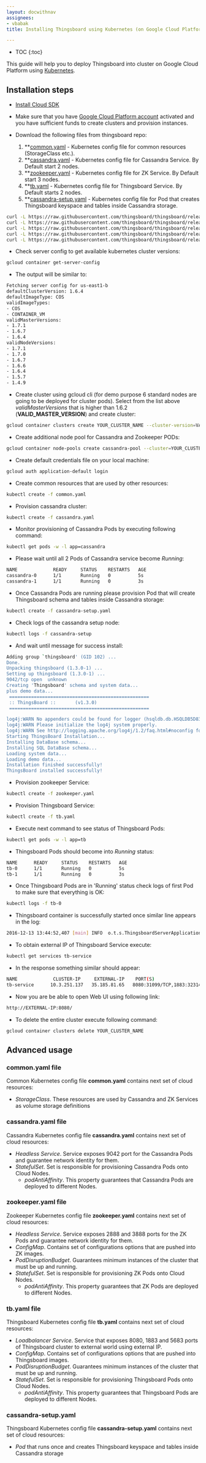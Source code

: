```yaml
---
layout: docwithnav
assignees:
- vbabak
title: Installing Thingsboard using Kubernetes (on Google Cloud Platform)

---
```


* TOC
{:toc}

This guide will help you to deploy Thingsboard into cluster on Google Cloud Platform using [Kubernetes](https://kubernetes.io/).

## Installation steps

- [Install Cloud SDK](https://cloud.google.com/sdk/#Quick_Start)

- Make sure that you have [Google Cloud Platform account](https://console.cloud.google.com/) activated and you have sufficient funds to create clusters and provision instances.

- Download the following files from thingsboard repo:
    1. **[common.yaml](https://raw.githubusercontent.com/thingsboard/thingsboard/release-1.3/docker/k8s/common.yaml) - Kubernetes config file for common resources (StorageClass etc.).
    1. **[cassandra.yaml](https://raw.githubusercontent.com/thingsboard/thingsboard/release-1.3/docker/k8s/cassandra.yaml) - Kubernetes config file for Cassandra Service. By Default start 2 nodes.
    1. **[zookeeper.yaml](https://raw.githubusercontent.com/thingsboard/thingsboard/release-1.3/docker/k8s/zookeeper.yaml) - Kubernetes config file for ZK Service. By Default start 3 nodes.
    1. **[tb.yaml](https://raw.githubusercontent.com/thingsboard/thingsboard/release-1.3/docker/k8s/tb.yaml) - Kubernetes config file for Thingsboard Service. By Default starts 2 nodes.
    1. **[cassandra-setup.yaml](https://raw.githubusercontent.com/thingsboard/thingsboard/release-1.3/docker/k8s/cassandra-setup.yaml) - Kubernetes config file for Pod that creates Thingsboard keyspace and tables inside Cassandra storage.
      
```bash
curl -L https://raw.githubusercontent.com/thingsboard/thingsboard/release-1.3/docker/k8s/common.yaml > common.yaml
curl -L https://raw.githubusercontent.com/thingsboard/thingsboard/release-1.3/docker/k8s/cassandra.yaml > cassandra.yaml
curl -L https://raw.githubusercontent.com/thingsboard/thingsboard/release-1.3/docker/k8s/zookeeper.yaml > zookeeper.yaml
curl -L https://raw.githubusercontent.com/thingsboard/thingsboard/release-1.3/docker/k8s/tb.yaml > tb.yaml
curl -L https://raw.githubusercontent.com/thingsboard/thingsboard/release-1.3/docker/k8s/cassandra-setup.yaml > cassandra-setup.yaml
```

- Check server config to get available kubernetes cluster versions:

```bash
gcloud container get-server-config
```

- The output will be similar to: 

```bash
Fetching server config for us-east1-b
defaultClusterVersion: 1.6.4
defaultImageType: COS
validImageTypes:
- COS
- CONTAINER_VM
validMasterVersions:
- 1.7.1
- 1.6.7
- 1.6.4
validNodeVersions:
- 1.7.1
- 1.7.0
- 1.6.7
- 1.6.6
- 1.6.4
- 1.5.7
- 1.4.9

```

- Create cluster using gcloud cli (for demo purpose 6 standard nodes are going to be deployed for cluster pods).
Select from the list above *validMasterVersions* that is higher than 1.6.2 (**VALID_MASTER_VERSION**) and create cluster:

```bash
gcloud container clusters create YOUR_CLUSTER_NAME --cluster-version=VALID_MASTER_VERSION --node-labels=machinetype=tb --num-nodes=2
```

- Create additional node pool for Cassandra and Zookeeper PODs:

```bash
gcloud container node-pools create cassandra-pool --cluster=YOUR_CLUSTER_NAME --node-labels=machinetype=other --num-nodes=3 --disk-size=10
```

- Create default credentials file on your local machine:

```bash
gcloud auth application-default login
```

- Create common resources that are used by other resources:

```bash
kubectl create -f common.yaml
```

- Provision cassandra cluster:

```bash
kubectl create -f cassandra.yaml
```

- Monitor provisioning of Cassandra Pods by executing following command:

```bash
kubectl get pods -w -l app=cassandra
```

- Please wait until all 2 Pods of Cassandra service become *Running*:

```bash
NAME             READY     STATUS    RESTARTS   AGE
cassandra-0      1/1       Running   0          5s
cassandra-1      1/1       Running   0          3s
```

- Once Cassandra Pods are running please provision Pod that will create Thingsboard schema and tables inside Cassandra storage:

```bash
kubectl create -f cassandra-setup.yaml
```

- Check logs of the cassandra setup node:

```bash
kubectl logs -f cassandra-setup
```

- And wait until message for success install: 

```bash
Adding group `thingsboard' (GID 102) ...
Done.
Unpacking thingsboard (1.3.0-1) ...
Setting up thingsboard (1.3.0-1) ...
9042/tcp open  unknown
Creating 'Thingsboard' schema and system data...
plus demo data...
 ===================================================
 :: ThingsBoard ::       (v1.3.0)
 ===================================================

log4j:WARN No appenders could be found for logger (hsqldb.db.HSQLDB5D8345905E.ENGINE).
log4j:WARN Please initialize the log4j system properly.
log4j:WARN See http://logging.apache.org/log4j/1.2/faq.html#noconfig for more info.
Starting ThingsBoard Installation...
Installing DataBase schema...
Installing SQL DataBase schema...
Loading system data...
Loading demo data...
Installation finished successfully!
ThingsBoard installed successfully!
```

- Provision zookeeper Service:

```bash
kubectl create -f zookeeper.yaml
```

- Provision Thingsboard Service:

```bash
kubectl create -f tb.yaml
```

- Execute next command to see status of Thingsboard Pods:

```bash
kubectl get pods -w -l app=tb
```

- Thingsboard Pods should become into *Running* status:

```bash
NAME      READY     STATUS    RESTARTS   AGE
tb-0      1/1       Running   0          5s
tb-1      1/1       Running   0          3s
```

- Once Thingsboard Pods are in 'Running' status check logs of first Pod to make sure that everything is OK:

```bash
kubectl logs -f tb-0
```

- Thingsboard container is successfully started once similar line appears in the log:

```bash
2016-12-13 13:44:52,407 [main] INFO  o.t.s.ThingsboardServerApplication - Started ThingsboardServerApplication in 113.64 seconds (JVM running for 118.624)
```

- To obtain external IP of Thingsboard Service execute:

```bash
kubectl get services tb-service
```

- In the response something similar should appear:

```bash
NAME             CLUSTER-IP     EXTERNAL-IP    PORT(S)                                        AGE
tb-service      10.3.251.137   35.185.81.65   8080:31099/TCP,1883:32314/TCP,5683:30062/TCP   1m
```

- Now you are be able to open Web UI using following link:
   
```bash
http://EXTERNAL-IP:8080/
```

- To delete the entire cluster execute following command:

```bash
gcloud container clusters delete YOUR_CLUSTER_NAME
```

## Advanced usage

### common.yaml file

Common Kubernetes config file **common.yaml** contains next set of cloud resources:
 - *StorageClass*. These resources are used by Cassandra and ZK Services as volume storage definitions
 
### cassandra.yaml file

Cassandra Kubernetes config file **cassandra.yaml** contains next set of cloud resources:

- *Headless Service*. Service exposes 9042 port for the Cassandra Pods and guarantee network identity for them.
- *StatefulSet*. Set is responsible for provisioning Cassandra Pods onto Cloud Nodes.
  - *podAntiAffinity*. This property guarantees that Cassandra Pods are deployed to different Nodes.

### zookeeper.yaml file

Zookeeper Kubernetes config file **zookeeper.yaml** contains next set of cloud resources:

- *Headless Service*. Service exposes 2888 and 3888 ports for the ZK Pods and guarantee network identity for them.
- *ConfigMap*. Contains set of configurations options that are pushed into ZK images.
- *PodDisruptionBudget*. Guarantees minimum instances of the cluster that must be up and running.
- *StatefulSet*. Set is responsible for provisioning ZK Pods onto Cloud Nodes.
  - *podAntiAffinity*. This property guarantees that ZK Pods are deployed to different Nodes.

### tb.yaml file

Thingsboard Kubernetes config file **tb.yaml** contains next set of cloud resources:

- *Loadbalancer Service*. Service that exposes 8080, 1883 and 5683 ports of Thingsboard cluster to external world using external IP.
- *ConfigMap*. Contains set of configurations options that are pushed into Thingsboard images.
- *PodDisruptionBudget*. Guarantees minimum instances of the cluster that must be up and running.
- *StatefulSet*. Set is responsible for provisioning Thingsboard Pods onto Cloud Nodes.
  - *podAntiAffinity*. This property guarantees that Thingsboard Pods are deployed to different Nodes.

### cassandra-setup.yaml

Thingsboard Kubernetes config file **cassandra-setup.yaml** contains next set of cloud resources:

- *Pod* that runs once and creates Thingsboard keyspace and tables inside Cassandra storage